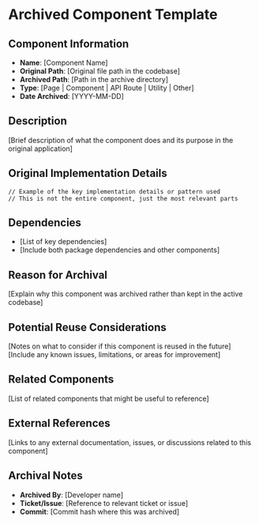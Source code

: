 # Archived Component Template

## Component Information

- **Name**: [Component Name]
- **Original Path**: [Original file path in the codebase]
- **Archived Path**: [Path in the archive directory]
- **Type**: [Page | Component | API Route | Utility | Other]
- **Date Archived**: [YYYY-MM-DD]

## Description

[Brief description of what the component does and its purpose in the original application]

## Original Implementation Details

```tsx
// Example of the key implementation details or pattern used
// This is not the entire component, just the most relevant parts
```

## Dependencies

- [List of key dependencies]
- [Include both package dependencies and other components]

## Reason for Archival

[Explain why this component was archived rather than kept in the active codebase]

## Potential Reuse Considerations

[Notes on what to consider if this component is reused in the future]
[Include any known issues, limitations, or areas for improvement]

## Related Components

[List of related components that might be useful to reference]

## External References

[Links to any external documentation, issues, or discussions related to this component]

## Archival Notes

- **Archived By**: [Developer name]
- **Ticket/Issue**: [Reference to relevant ticket or issue]
- **Commit**: [Commit hash where this was archived]